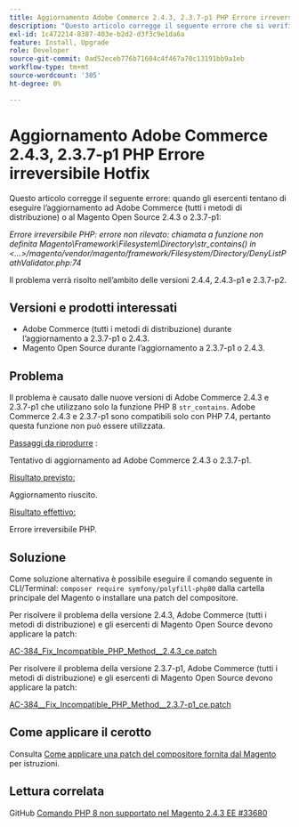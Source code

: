 ```yaml
---
title: Aggiornamento Adobe Commerce 2.4.3, 2.3.7-p1 PHP Errore irreversibile Hotfix
description: "Questo articolo corregge il seguente errore che si verifica quando gli esercenti tentano di eseguire l’aggiornamento ad Adobe Commerce (tutti i metodi di distribuzione) o al Magento Open Source 2.4.3 o 2.3.7-p1:"
exl-id: 1c472214-8387-403e-b2d2-d3f3c9e1da6a
feature: Install, Upgrade
role: Developer
source-git-commit: 0ad52eceb776b71604c4f467a70c13191bb9a1eb
workflow-type: tm+mt
source-wordcount: '305'
ht-degree: 0%

---
```


# Aggiornamento Adobe Commerce 2.4.3, 2.3.7-p1 PHP Errore irreversibile Hotfix

Questo articolo corregge il seguente errore: quando gli esercenti tentano di eseguire l’aggiornamento ad Adobe Commerce (tutti i metodi di distribuzione) o al Magento Open Source 2.4.3 o 2.3.7-p1:

*Errore irreversibile PHP: errore non rilevato: chiamata a funzione non definita Magento\Framework\Filesystem\Directory\str_contains() in &lt;...>/magento/vendor/magento/framework/Filesystem/Directory/DenyListPathValidator.php:74*

Il problema verrà risolto nell’ambito delle versioni 2.4.4, 2.4.3-p1 e 2.3.7-p2.

## Versioni e prodotti interessati

* Adobe Commerce (tutti i metodi di distribuzione) durante l’aggiornamento a 2.3.7-p1 o 2.4.3.
* Magento Open Source durante l’aggiornamento a 2.3.7-p1 o 2.4.3.

## Problema

Il problema è causato dalle nuove versioni di Adobe Commerce 2.4.3 e 2.3.7-p1 che utilizzano solo la funzione PHP 8 `str_contains`. Adobe Commerce 2.4.3 e 2.3.7-p1 sono compatibili solo con PHP 7.4, pertanto questa funzione non può essere utilizzata.

<u>Passaggi da riprodurre</u> :

Tentativo di aggiornamento ad Adobe Commerce 2.4.3 o 2.3.7-p1.

<u>Risultato previsto:</u>

Aggiornamento riuscito.

<u>Risultato effettivo:</u>

Errore irreversibile PHP.

## Soluzione

Come soluzione alternativa è possibile eseguire il comando seguente in CLI/Terminal: `composer require symfony/polyfill-php80` dalla cartella principale del Magento o installare una patch del compositore.

Per risolvere il problema della versione 2.4.3, Adobe Commerce (tutti i metodi di distribuzione) e gli esercenti di Magento Open Source devono applicare la patch:

[AC-384_Fix_Incompatible_PHP_Method__2.4.3_ce.patch](assets/AC-384__Fix_Incompatible_PHP_Method__2.4.3_ce.patch.zip)

Per risolvere il problema della versione 2.3.7-p1, Adobe Commerce (tutti i metodi di distribuzione) e gli esercenti di Magento Open Source devono applicare la patch:

[AC-384__Fix_Incompatible_PHP_Method__2.3.7-p1_ce.patch](assets/AC-384__Fix_Incompatible_PHP_Method__2.3.7-p1_ce.patch.zip)

## Come applicare il cerotto

Consulta [Come applicare una patch del compositore fornita dal Magento](/help/how-to/general/how-to-apply-a-composer-patch-provided-by-magento.md) per istruzioni.

## Lettura correlata

GitHub [Comando PHP 8 non supportato nel Magento 2.4.3 EE #33680](https://github.com/magento/magento2/issues/33680)
